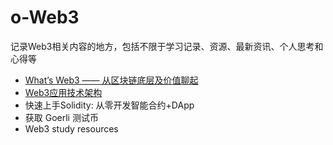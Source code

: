 # o-Web3
记录Web3相关内容的地方，包括不限于学习记录、资源、最新资讯、个人思考和心得等


* [What’s Web3 —— 从区块链底层及价值聊起](https://github.com/amandakelake/o-Web3/blob/main/content/what-is-web3.md)
* [Web3应用技术架构](https://github.com/amandakelake/o-Web3/blob/main/content/Web3-architecture.md)
* 快速上手Solidity: 从零开发智能合约+DApp
* 获取 Goerli 测试币
* Web3 study resources
